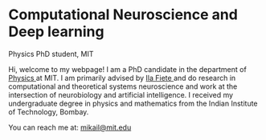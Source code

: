 # Computational Neuroscience and Deep learning
Physics PhD student, MIT

Hi, welcome to my webpage! I am a PhD candidate in the department of <a href = 'https://physics.mit.edu'> Physics </a> at MIT. I am primarily advised by <a href = '(fietelab.mit.edu)'> Ila Fiete </a> and do research in computational and theoretical systems neuroscience and work at the intersection of neurobiology and artificial intelligence. I received my undergraduate degree in physics and mathematics from the Indian Institute of Technology, Bombay.

You can reach me at: mikail@mit.edu


